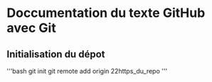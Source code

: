 # Doccumentation du texte GitHub avec Git

## Initialisation du dépot 

'''bash
git init
git remote add origin 22https_du_repo
'''